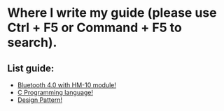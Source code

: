 # Where I write my guide (please use Ctrl + F5 or Command + F5 to search).

## List guide:

+ [Bluetooth 4.0 with HM-10 module!](bluetooth-4-with-hm-10/)
+ [C Programming language!](c-programming-language/)
+ [Design Pattern!](design-pattern/)
